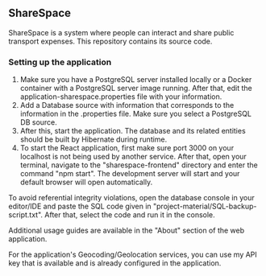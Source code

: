 ## ShareSpace

ShareSpace is a system where people can interact and share public transport expenses. This repository contains its source code.

### Setting up the application

1. Make sure you have a PostgreSQL server installed locally or a Docker container with a PostgreSQL server image running. After that, edit the application-sharespace.properties file with your information.
2. Add a Database source with information that corresponds to the information in the .properties file. Make sure you select a PostgreSQL DB source.
3. After this, start the application. The database and its related entities should be built by Hibernate during runtime.
4. To start the React application, first make sure port 3000 on your localhost is not being used by another service. After that, open your terminal, navigate to the "sharespace-frontend" directory and enter the command "npm start". The development server will start and your default browser will open automatically.

To avoid referential integrity violations, open the database console in your editor/IDE and paste the SQL code given in "project-material/SQL-backup-script.txt". After that, select the code and run it in the console.

Additional usage guides are available in the "About" section of the web application.

For the application's Geocoding/Geolocation services, you can use my API key that is available and is already configured in the application.